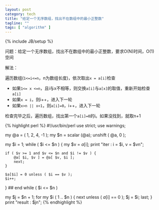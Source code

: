 ```yaml
---
layout: post
category: tech
title: "给定一个无序数组，找出不在数组中的最小正整数"
tagline: ""
tags: [ "algorithm" ] 
---
```

{% include JB/setup %}

问题：给定一个无序数组，找出不在数组中的最小正整数，要求O(N)时间，O(1)空间

解法：

遍历数组(``1<=i<=n``，n为数组长度)，依次取出``x = a[i]``检查
- 如果``1<= x <=n``，且i与x不相等，则交换``a[i]``与``a[x]``的取值，重新开始检查``a[i]``
- 如果``x = i``，则i++，进入下一轮
- 如果``x>n || x<1``，则``a[i]=0``，i++，进入下一轮

检查完毕之后，遍历数组，找出第一个``a[i]=0``的i。如果没找到，就取n+1

{% highlight perl %}
#!/usr/bin/perl
use strict;
use warnings;

my @a = ( 1, 2, 4, -1 );
my $n = scalar (@a);
unshift ( @a, 0 );

my $i = 1;
while ( $i <= $n ) {
    my $v = $a[$i];
    print "iter   : i = $i, v = $vn";

    if ( $v >= 1 and $v <= $n and $i != $v ) {
        @a[ $i, $v ] = @a[ $v, $i ];
        next;
    }

    $a[$i] = 0 unless ( $i == $v );
    $i++;

} ## end while ( $i <= $n )

my $j = $n + 1;
for my $i ( 1 .. $n ) {
    next unless ( $a[$i] == 0 );
    $j = $i;
    last;
}
print "result : $jn";
{% endhighlight %}
